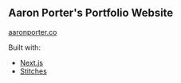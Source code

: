 ## Aaron Porter's Portfolio Website
[aaronporter.co](https://aaronporter.co/)

Built with:
- [Next.js](https://nextjs.org/)
- [Stitches](https://stitches.dev)